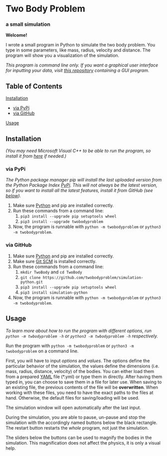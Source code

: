 # Two Body Problem

### a small simulation

**Welcome!**

I wrote a small program in Python to simulate the two body problem. You type in
some parameters, like mass, radius, velocity and distance. The program will
show you a visualization of the simulation.

*This program is command line only. If you want a graphical user interface for
inputting your data,
visit [this repository](https://github.com/twobodyproblem/simulation-python-gui)
containing a GUI program.*

## Table of Contents

[Installation](#installation)

- [via PyPi](#via-pypi)
- [via GitHub](#via-github)

[Usage](#usage)

## Installation

*(You may need Microsoft Visual C++ to be able to run the program, so install
it from [here](https://visualstudio.microsoft.com/visual-cpp-build-tools) if
needed.)*

### via PyPi

*The Python package manager pip will install the last uploaded version from the
Python Package Index [PyPi](https://pypi.org/project/twobodyproblem). This will
not always be the latest version, so if you want to install all the latest
features, install it from GitHub (see [below](#via-github)).*

1. Make sure [Python](https://www.python.org/downloads) and pip are installed
   correctly.
1. Run these commands from a command line:
    1. `pip3 install --upgrade pip setuptools wheel`
    1. `pip3 install --upgrade twobodyproblem`
1. Now, the program is runnable with `python -m twobodyproblem` or
   `python3 -m twobodyproblem`.

### via GitHub

1. Make sure [Python](https://www.python.org/downloads) and pip are installed
   correctly.
1. Make sure [Git SCM](https://git-scm.com/downloads) is installed correctly.
1. Run these commands from a command line:
    1. `mkdir TwoBody` and `cd TwoBody`
    1. `git clone https://github.com/twobodyproblem/simulation-python.git`
    1. `pip3 install --upgrade pip setuptools wheel`
    1. `pip3 install simulation-python`
1. Now, the program is runnable with `python -m twobodyproblem` or
   `python3 -m twobodyproblem`.

## Usage

*To learn more about how to run the program with different options,
run `python -m twbodyproblem -h` or `python3 -m twbodyproblem -h`
respectively.*

Run the program with `python -m twobodyproblem` or `python3 -m twobodyproblem`
on a command line.

First, you will have to input *options* and *values*. The options define the
particular behavior of the simulation, the values define the dimensions (i.e.
mass, radius, distance, velocity) of the bodies. You can either load them from
a prepared [YAML](https://yaml.org) file (*.yml) or type them in directly.
After having them typed in, you can choose to save them in a file for later
use. When saving to an existing file, the previous contents of the file will
be **overwritten**. When working with these files, you need to have the exact
paths to the files at hand. Otherwise, the default files for saving/loading
will be used.

The simulation window will open automatically after the last input.

During the simulation, you are able to pause, un-pause and stop the simulation
with the accordingly named buttons below the black rectangle. The restart
button restarts the *whole* program, not just the simulation.

The sliders below the buttons can be used to magnify the bodies in the
simulation. This magnification does not affect the physics, it is only a visual
help.